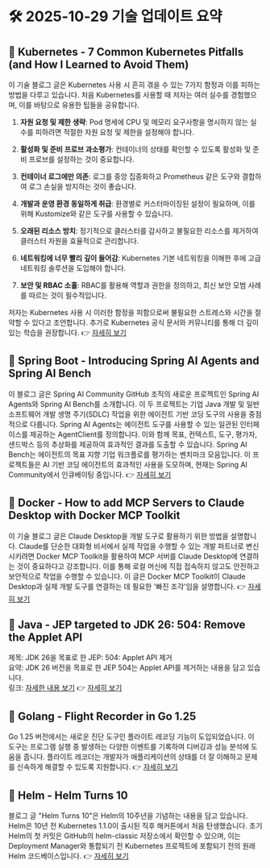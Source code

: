 # 🛠️ 2025-10-29 기술 업데이트 요약

## 🔹 Kubernetes - 7 Common Kubernetes Pitfalls (and How I Learned to Avoid Them)
이 기술 블로그 글은 Kubernetes 사용 시 흔히 겪을 수 있는 7가지 함정과 이를 피하는 방법을 다루고 있습니다. 처음 Kubernetes를 사용할 때 저자는 여러 실수를 경험했으며, 이를 바탕으로 유용한 팁들을 공유합니다.

1. **자원 요청 및 제한 생략**: Pod 명세에 CPU 및 메모리 요구사항을 명시하지 않는 실수를 피하려면 적절한 자원 요청 및 제한을 설정해야 합니다.
   
2. **활성화 및 준비 프로브 과소평가**: 컨테이너의 상태를 확인할 수 있도록 활성화 및 준비 프로브를 설정하는 것이 중요합니다.

3. **컨테이너 로그에만 의존**: 로그를 중앙 집중화하고 Prometheus 같은 도구와 결합하여 로그 손실을 방지하는 것이 좋습니다.

4. **개발과 운영 환경 동일하게 취급**: 환경별로 커스터마이징된 설정이 필요하며, 이를 위해 Kustomize와 같은 도구를 사용할 수 있습니다.

5. **오래된 리소스 방치**: 정기적으로 클러스터를 감사하고 불필요한 리소스를 제거하여 클러스터 자원을 효율적으로 관리합니다.

6. **네트워킹에 너무 빨리 깊이 들어감**: Kubernetes 기본 네트워킹을 이해한 후에 고급 네트워킹 솔루션을 도입해야 합니다.

7. **보안 및 RBAC 소홀**: RBAC를 활용해 역할과 권한을 정의하고, 최신 보안 모범 사례를 따르는 것이 필수적입니다.

저자는 Kubernetes 사용 시 이러한 함정을 피함으로써 불필요한 스트레스와 시간을 절약할 수 있다고 조언합니다. 추가로 Kubernetes 공식 문서와 커뮤니티를 통해 더 깊이 있는 학습을 권장합니다.
👉 [자세히 보기](https://kubernetes.io/blog/2025/10/20/seven-kubernetes-pitfalls-and-how-to-avoid/)

## 🔹 Spring Boot - Introducing Spring AI Agents and Spring AI Bench
이 블로그 글은 Spring AI Community GitHub 조직의 새로운 프로젝트인 Spring AI Agents와 Spring AI Bench를 소개합니다. 이 두 프로젝트는 기업 Java 개발 및 일반 소프트웨어 개발 생명 주기(SDLC) 작업을 위한 에이전트 기반 코딩 도구의 사용을 중점적으로 다룹니다. Spring AI Agents는 에이전트 도구를 사용할 수 있는 일관된 인터페이스를 제공하는 AgentClient를 정의합니다. 이와 함께 목표, 컨텍스트, 도구, 평가자, 샌드박스 등의 추상화를 제공하여 효과적인 결과를 도출할 수 있습니다. Spring AI Bench는 에이전트의 목표 지향 기업 워크플로를 평가하는 벤치마크 모음입니다. 이 프로젝트들은 AI 기반 코딩 에이전트의 효과적인 사용을 도모하며, 현재는 Spring AI Community에서 인큐베이팅 중입니다.
👉 [자세히 보기](https://spring.io/blog/2025/10/28/agents-and-benchmarks)

## 🔹 Docker - How to add MCP Servers to Claude Desktop with Docker MCP Toolkit
이 기술 블로그 글은 Claude Desktop을 개발 도구로 활용하기 위한 방법을 설명합니다. Claude를 단순한 대화형 비서에서 실제 작업을 수행할 수 있는 개발 파트너로 변신시키려면 Docker MCP Toolkit을 활용하여 MCP 서버를 Claude Desktop에 연결하는 것이 중요하다고 강조합니다. 이를 통해 로컬 머신에 직접 접속하지 않고도 안전하고 보안적으로 작업을 수행할 수 있습니다. 이 글은 Docker MCP Toolkit이 Claude Desktop과 실제 개발 도구를 연결하는 데 필요한 '빠진 조각'임을 설명합니다.
👉 [자세히 보기](https://www.docker.com/blog/connect-mcp-servers-to-claude-desktop-with-mcp-toolkit/)

## 🔹 Java - JEP targeted to JDK 26: 504: Remove the Applet API
제목: JDK 26을 목표로 한 JEP: 504: Applet API 제거  
요약: JDK 26 버전을 목표로 한 JEP 504는 Applet API를 제거하는 내용을 담고 있습니다.  
링크: [자세한 내용 보기](https://inside.java/2025/10/28/jep504-target-jdk26/)
👉 [자세히 보기](https://inside.java/2025/10/28/jep504-target-jdk26/)

## 🔹 Golang - Flight Recorder in Go 1.25
Go 1.25 버전에서는 새로운 진단 도구인 플라이트 레코딩 기능이 도입되었습니다. 이 도구는 프로그램 실행 중 발생하는 다양한 이벤트를 기록하여 디버깅과 성능 분석에 도움을 줍니다. 플라이트 레코더는 개발자가 애플리케이션의 상태를 더 잘 이해하고 문제를 신속하게 해결할 수 있도록 지원합니다.
👉 [자세히 보기](https://go.dev/blog/flight-recorder)

## 🔹 Helm - Helm Turns 10
블로그 글 "Helm Turns 10"은 Helm의 10주년을 기념하는 내용을 담고 있습니다. Helm은 10년 전 Kubernetes 1.1.0이 출시된 직후 해커톤에서 처음 탄생했습니다. 초기 Helm의 첫 커밋은 GitHub의 helm-classic 저장소에서 확인할 수 있으며, 이는 Deployment Manager와 통합되기 전 Kubernetes 프로젝트에 포함되기 전의 원래 Helm 코드베이스입니다.
👉 [자세히 보기](https://helm.sh/blog/helm-turns-ten/)


